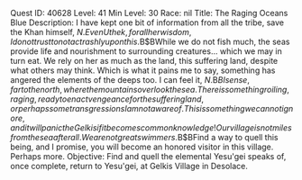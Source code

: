 Quest ID: 40628
Level: 41
Min Level: 30
Race: nil
Title: The Raging Oceans Blue
Description: I have kept one bit of information from all the tribe, save the Khan himself, $N. Even Uthek, for all her wisdom, I do not trust to not act rashly upon this.$B$BWhile we do not fish much, the seas provide life and nourishment to surrounding creatures... which we may in turn eat. We rely on her as much as the land, this suffering land, despite what others may think. Which is what it pains me to say, something has angered the elements of the deeps too. I can feel it, $N.$B$BI sense, far to the north, where the mountains overlook the sea. There is something roiling, raging, ready to enact vengeance for the suffering land, or perhaps some transgressions I am not aware of. This is something we cannot ignore, and it will panic the Gelkis if it becomes common knowledge! Our village is not miles from the sea after all. We are not great swimmers.$B$BFind a way to quell this being, and I promise, you will become an honored visitor in this village. Perhaps more.
Objective: Find and quell the elemental Yesu'gei speaks of, once complete, return to Yesu'gei, at Gelkis Village in Desolace.
